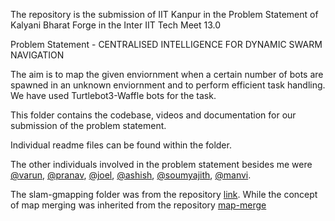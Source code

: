 The repository is the submission of IIT Kanpur in the Problem Statement of Kalyani Bharat Forge in the Inter IIT Tech Meet 13.0

Problem Statement - CENTRALISED INTELLIGENCE FOR DYNAMIC SWARM NAVIGATION

The aim is to map the given enviornment when a certain number of bots are spawned in an unknown enviornment and to perform efficient task handling. We have used Turtlebot3-Waffle bots for the task.

This folder contains the codebase, videos and documentation for our submission of the problem statement. 

Individual readme files can be found within the folder.

The other individuals involved in the problem statement besides me were [@varun](https://github.com/vm349177), [@pranav](https://github.com/PranavKrishna6939),  [@joel](https://github.com/joel-bansal),  [@ashish](https://github.com/ashishu23),  [@soumyajith](https://github.com/Soumyajith23),  [@manvi](https://github.com/manvimarshmallow). 


The slam-gmapping folder was from the repository [link](https://github.com/charlielito/slam_gmapping). While the concept of map merging was inherited from the repository [map-merge](https://github.com/robo-friends/m-explore-ros2)
